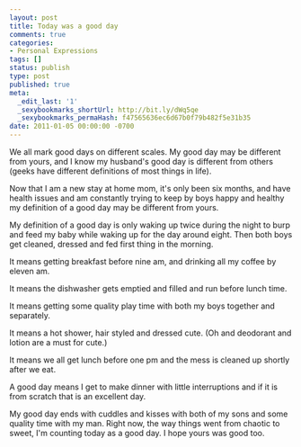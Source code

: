 ```yaml
---
layout: post
title: Today was a good day
comments: true
categories:
- Personal Expressions
tags: []
status: publish
type: post
published: true
meta:
  _edit_last: '1'
  _sexybookmarks_shortUrl: http://bit.ly/dWq5qe
  _sexybookmarks_permaHash: f47565636ec6d67b0f79b482f5e31b35
date: 2011-01-05 00:00:00 -0700
---
```

We all mark good days on different scales.  My good day may be different from yours, and I know my husband's good day is different from others (geeks have different definitions of most things in life).  

Now that I am a new stay at home mom, it's only been six months, and have health issues and am constantly trying to keep by boys happy and healthy my definition of a good day may be different from yours.

My definition of a good day is only waking up twice during the night to burp and feed my baby while waking up for the day around eight.  Then both boys get cleaned, dressed and fed first thing in the morning.

It means getting breakfast before nine am, and drinking all my coffee by eleven am.

It means the dishwasher gets emptied and filled and run before lunch time.

It means getting some quality play time with both my boys together and separately.

It means a hot shower, hair styled and dressed cute.  (Oh and deodorant and lotion are a must for cute.)

It means we all get lunch before one pm and the mess is cleaned up shortly after we eat.

A good day means I get to make dinner with little interruptions and if it is from scratch that is an excellent day.

My good day ends with cuddles and kisses with both of my sons and some quality time with my man.  Right now, the way things went from chaotic to sweet, I'm counting today as a good day.  I hope yours was good too.
